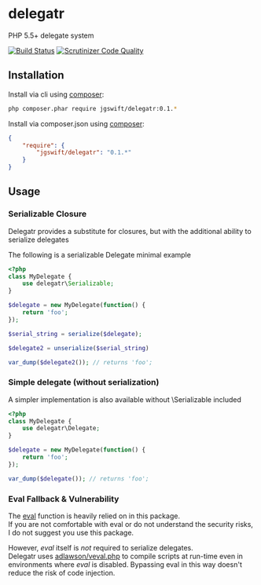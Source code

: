 delegatr
====
PHP 5.5+ delegate system 

[![Build Status](https://travis-ci.org/jgswift/delegatr.png?branch=master)](https://travis-ci.org/jgswift/delegatr)
[![Scrutinizer Code Quality](https://scrutinizer-ci.com/g/jgswift/delegatr/badges/quality-score.png?s=5d6b9d9164025974598868d09842319256fc31be)](https://scrutinizer-ci.com/g/jgswift/delegatr/)

## Installation

Install via cli using [composer](https://getcomposer.org/):
```sh
php composer.phar require jgswift/delegatr:0.1.*
```

Install via composer.json using [composer](https://getcomposer.org/):
```json
{
    "require": {
        "jgswift/delegatr": "0.1.*"
    }
}
```

## Usage

### Serializable Closure

Delegatr provides a substitute for closures, but with the additional ability to serialize delegates

The following is a serializable Delegate minimal example
```php
<?php
class MyDelegate {
    use delegatr\Serializable;
}

$delegate = new MyDelegate(function() {
    return 'foo';
});

$serial_string = serialize($delegate);

$delegate2 = unserialize($serial_string)

var_dump($delegate2()); // returns 'foo';
```

### Simple delegate (without serialization)

A simpler implementation is also available without \Serializable included

```php
<?php
class MyDelegate {
    use delegatr\Delegate;
}

$delegate = new MyDelegate(function() {
    return 'foo';
});

var_dump($delegate()); // returns 'foo';
```

### Eval Fallback & Vulnerability

The [eval](http://php.net/manual/en/function.eval.php) function is heavily relied on in this package.  
If you are not comfortable with eval or do not understand the security risks, I do not suggest you use this package.

However, *eval* itself is *not* required to serialize delegates.  
Delegatr uses [adlawson/veval.php](http://github.com/adlawson/veval.php) to compile scripts at run-time even in environments where *eval* is disabled.
Bypassing eval in this way doesn't reduce the risk of code injection.




